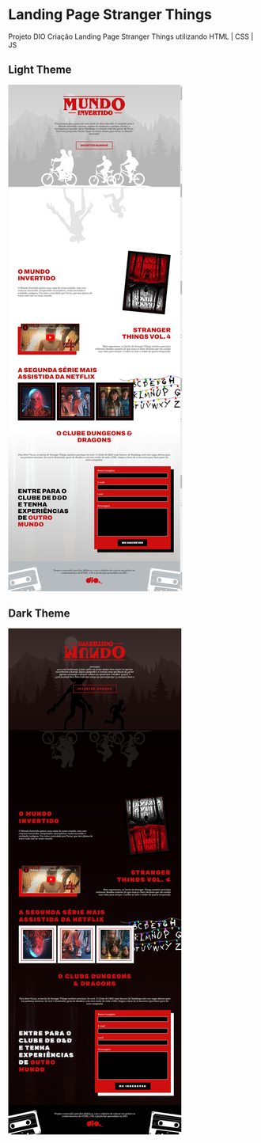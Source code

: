 # Landing Page Stranger Things
Projeto DIO Criação Landing Page Stranger Things utilizando HTML | CSS | JS
## Light Theme
<img src="img/screenshot_light_theme.png">

## Dark Theme
<img src="img/screenshot_dark_theme.png">